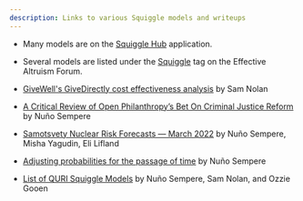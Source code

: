 ```yaml
---
description: Links to various Squiggle models and writeups
---
```


- Many models are on the [Squiggle Hub](https://squigglehub.org/) application.
- Several models are listed under the [Squiggle](https://forum.effectivealtruism.org/topics/squiggle) tag on the Effective Altruism Forum.

- [GiveWell's GiveDirectly cost effectiveness analysis](https://observablehq.com/@hazelfire/givewells-givedirectly-cost-effectiveness-analysis) by Sam Nolan
- [A Critical Review of Open Philanthropy’s Bet On Criminal Justice Reform](https://forum.effectivealtruism.org/posts/h2N9qEbvQ6RHABcae/a-critical-review-of-open-philanthropy-s-bet-on-criminal) by Nuño Sempere
- [Samotsvety Nuclear Risk Forecasts — March 2022](https://forum.effectivealtruism.org/posts/KRFXjCqqfGQAYirm5/samotsvety-nuclear-risk-forecasts-march-2022) by Nuño Sempere, Misha Yagudin, Eli Lifland
- [Adjusting probabilities for the passage of time](https://www.lesswrong.com/s/rDe8QE5NvXcZYzgZ3/p/j8o6sgRerE3tqNWdj) by Nuño Sempere
- [List of QURI Squiggle Models](https://github.com/quantified-uncertainty/squiggle-models) by Nuño Sempere, Sam Nolan, and Ozzie Gooen
